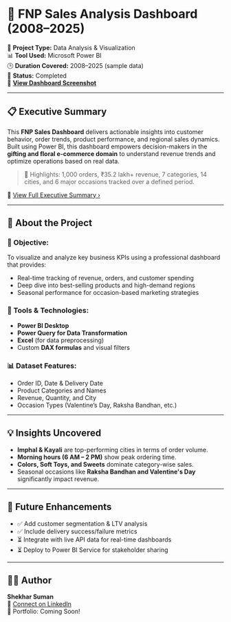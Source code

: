 # 🌸 FNP Sales Analysis Dashboard (2008–2025)

📍 **Project Type:** Data Analysis & Visualization  
📊 **Tool Used:** Microsoft Power BI  
🕒 **Duration Covered:** 2008–2025 (sample data)  
📁 **Status:** Completed  
🔗 [**View Dashboard Screenshot**](https://github.com/shekhar9199/IPL-Analysis-in-Power-BI-2008---2025/blob/main/Dashboard%20Screenshot.png)

---

## 📋 Executive Summary

This **FNP Sales Dashboard** delivers actionable insights into customer behavior, order trends, product performance, and regional sales dynamics. Built using Power BI, this dashboard empowers decision-makers in the **gifting and floral e-commerce domain** to understand revenue trends and optimize operations based on real data.

> 📌 Highlights: 1,000 orders, ₹35.2 lakh+ revenue, 7 categories, 14 cities, and 6 major occasions tracked over a defined period.

🔎 [View Full Executive Summary ›](#-executive-summary--fnp-sales-analysis-dashboard)

---

## 🧠 About the Project

### 🎯 Objective:
To visualize and analyze key business KPIs using a professional dashboard that provides:
- Real-time tracking of revenue, orders, and customer spending
- Deep dive into best-selling products and high-demand regions
- Seasonal performance for occasion-based marketing strategies

### 🧰 Tools & Technologies:
- **Power BI Desktop**
- **Power Query for Data Transformation**
- **Excel** (for data preprocessing)
- Custom **DAX formulas** and visual filters

### 📊 Dataset Features:
- Order ID, Date & Delivery Date
- Product Categories and Names
- Revenue, Quantity, and City
- Occasion Types (Valentine’s Day, Raksha Bandhan, etc.)

---

## 💡 Insights Uncovered

- **Imphal & Kayali** are top-performing cities in terms of order volume.
- **Morning hours (6 AM – 2 PM)** show peak ordering time.
- **Colors, Soft Toys, and Sweets** dominate category-wise sales.
- Seasonal occasions like **Raksha Bandhan and Valentine's Day** significantly impact revenue.

---

## 🚀 Future Enhancements

- ✅ Add customer segmentation & LTV analysis  
- ✅ Include delivery success/failure metrics  
- ⏳ Integrate with live API data for real-time dashboards  
- ⏳ Deploy to Power BI Service for stakeholder sharing  

---

## 👨‍💻 Author

**Shekhar Suman**  
📧 [Connect on LinkedIn](https://www.linkedin.com/in/shekhar9199)  
📁 Portfolio: Coming Soon!
